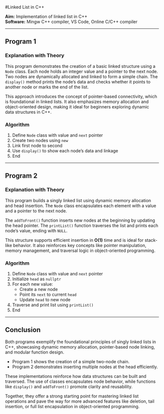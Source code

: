 #Linked List in C++

**Aim:** Implementation of linked list in C++  
**Software:** Mingw C++ compiler, VS Code, Online C/C++ compiler  

---

## Program 1

### Explanation with Theory
This program demonstrates the creation of a basic linked structure using a `Node` class. Each node holds an integer value and a pointer to the next node. Two nodes are dynamically allocated and linked to form a simple chain. The `display()` method prints the node’s data and checks whether it points to another node or marks the end of the list.  

This approach introduces the concept of pointer-based connectivity, which is foundational in linked lists. It also emphasizes memory allocation and object-oriented design, making it ideal for beginners exploring dynamic data structures in C++.

### Algorithm
1. Define `Node` class with value and `next` pointer  
2. Create two nodes using `new`  
3. Link first node to second  
4. Use `display()` to show each node’s data and linkage  
5. End  

---

## Program 2

### Explanation with Theory
This program builds a singly linked list using dynamic memory allocation and head insertion. The `Node` class encapsulates each element with a value and a pointer to the next node.  

The `addToFront()` function inserts new nodes at the beginning by updating the head pointer. The `printList()` function traverses the list and prints each node’s value, ending with `NULL`.  

This structure supports efficient insertion in **O(1)** time and is ideal for stack-like behavior. It also reinforces key concepts like pointer manipulation, memory management, and traversal logic in object-oriented programming.

### Algorithm
1. Define `Node` class with value and `next` pointer  
2. Initialize `head` as `nullptr`  
3. For each new value:  
   - Create a new node  
   - Point its `next` to current `head`  
   - Update `head` to new node  
4. Traverse and print list using `printList()`  
5. End  

---

## Conclusion
Both programs exemplify the foundational principles of singly linked lists in C++, showcasing dynamic memory allocation, pointer-based node linking, and modular function design.  

- Program 1 shows the creation of a simple two-node chain.  
- Program 2 demonstrates inserting multiple nodes at the head efficiently.  

These implementations reinforce how data structures can be built and traversed. The use of classes encapsulates node behavior, while functions like `display()` and `addToFront()` promote clarity and reusability.  

Together, they offer a strong starting point for mastering linked list operations and pave the way for more advanced features like deletion, tail insertion, or full list encapsulation in object-oriented programming.  
